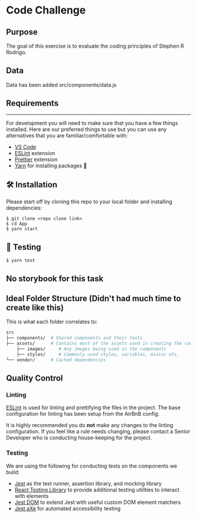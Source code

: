 # Code Challenge

## Purpose

The goal of this exercise is to evaluate the coding principles of Stephen R Rodrigo.

## Data

Data has been added src/components/data.js

## Requirements

---

For development you will need to make sure that you have a few things installed. Here are our preferred things to use but you can use any alternatives that you are familiar/comfortable with:

- <a href="https://code.visualstudio.com/" target="_blank">VS Code</a>
- <a href="https://github.com/eslint/eslint" target="_blank">ESLint</a> extension
- <a href="https://github.com/prettier/prettier" target="_blank">Prettier</a> extension
- <a href="https://yarnpkg.com/en/" target="_blank">Yarn</a> for installing packages 🚚

## 🛠 Installation

Please start off by cloning this repo to your local folder and installing dependencies:

    $ git clone <repo clone link>
    $ cd App
    $ yarn start

## 🧪 Testing

    $ yarn test

## No storybook for this task

## Ideal Folder Structure (Didn't had much time to create like this)

This is what each folder correlates to:

```sh
src
├── components/  # Shared components and their tests
├── assets/      # Contains most of the assets used in creating the components
    ├── images/     # Any images being used in the components
    ├── styles/     # Commonly used styles, variables, mixins etc.
└── vendor/      # Cached dependencies
```

## Quality Control

### Linting

<a href="https://github.com/eslint/eslint" target="_blank">ESLint</a> is used for linting and prettifying the files in the project. The base configuration for linting has been setup from the AirBnB config.

It is highly recommended you do **not** make any changes to the linting configuration. If you feel like a rule needs changing, please contact a Senior Developer who is conducting house-keeping for the project.

### Testing

We are using the following for conducting tests on the components we build:

- <a href="https://github.com/facebook/jest" target="_blank">Jest</a> as the test runner, assertion library, and mocking library
- <a href="https://github.com/testing-library/react-testing-library" target="_blank">React Testing Library</a> to provide additional testing utilities to interact with elements
- <a href="https://github.com/testing-library/jest-dom" target="_blank">Jest DOM</a> to extend Jest with useful custom DOM element matchers
- <a href="https://github.com/nickcolley/jest-axe" target="_blank">Jest aXe</a> for automated accessibility testing
